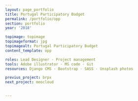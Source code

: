 ```yaml
---
layout: page_portfolio
title: Portugal Participatory Budget
permalink: /portfolio/opp
section: portfolio
year: '2018'

topimage: topimage
topimageformat: jpg
topimagealt: Portugal Participatory Budget
content_template: opp

roles: Lead Designer · Project management 
tools: Adobe illustrator · MS code · Git
resources: Django CMS · Bootstrap · SASS · Unsplash photos

previus_project: brpx
next_project: meocloud

  
---
```



